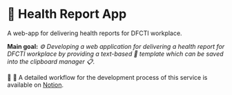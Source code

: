 # 🌟 Health Report App

A web-app for delivering health reports for DFCTI workplace.

**Main goal:**
*⚙️ Developing a web application for delivering a health report for DFCTI workplace by providing a text-based 📝 template which can be saved into the clipboard manager 📋*.

📒 🔧  A detailed workflow for the development process of this service is available on [Notion](https://www.notion.so/robertphd/Live-server-development-f691309086884079918485e565f516f0).